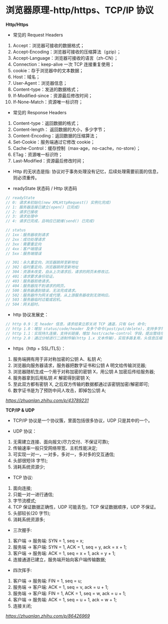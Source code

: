 # 浏览器原理-http/https、TCP/IP 协议

**Http/Https**

- 常见的 Request Headers

1. Accept：浏览器可接收的数据格式；
2. Accept-Encoding：浏览器可接收的压缩算法（gzip）；
3. Accept-Language：浏览器可接收的语言（zh-CN）；
4. Connection：keep-alive 一次 TCP 连接重复使用；
5. cookie：存于浏览器中的文本数据；
6. Host：域名；
7. User-Agent：浏览器信息；
8. Content-type：发送的数据格式；
9. If-Modified-since：资源最后修改时间；
10. If-None-Match：资源唯一标识符；

- 常见的 Response Headers

1. Content-type：返回数据的格式；
2. Content-length： 返回数据的大小，多少字节；
3. Content-Encoding：返回数据的压缩算法；
4. Set-Cookie：服务端通过它修改 cookie；
5. Cache-Control：缓存控制（max-age，no-cache，no-store）；
6. ETag：资源唯一标识符；
7. Last-Modified：资源最后修改时间；

- Http 的无状态是指: 协议对于事务处理没有记忆，后续处理需要前面的信息，则必须重传。

- readyState 状态码 / Http 状态码

```js
// readyState
// 0: 请求未初始化(new XMLHttpRequest() 实例化完成)
// 1: 服务器连接已建立(open() 已完成)
// 2: 请求已接收
// 3: 请求处理中
// 4: 请求已完成，且响应已就绪(send() 已完成)

// status
// 1xx：服务器收到请求
// 2xx：成功处理请求
// 3xx：需要重定向
// 4xx：客户端错误
// 5xx：服务端错误

// 301：永久重定向，浏览器跳转至新地址
// 302：临时重定向，浏览器跳转至新地址
// 304：资源未改变，自从上次请求后，请求的网页未修改过。
// 401：请求要求身份验证。
// 403：服务器拒绝请求。
// 404：服务器找不到请求的网页。
// 500：服务器遇到错误，无法完成请求。
// 502：服务器作为网关或代理，从上游服务器收到无效响应。
// 503：服务器临时过载或宕机。
// 504：网关超时。
```

- http 协议发展史：

```js
// http 0.9：无 header 信息，请求结束立即关闭 TCP 通道，只有 Get 命令;
// http 1.0：增加 status/code/header 及多个命令(post/put/delete)，支持多字符集发送和缓存等功能;
// http 1.1：实现持久连接，支持长链接，增加 host/cache-control 字段，提出管线化理论;
// http 2.0：通过分帧进行二进制传输(http 1.x 文本传输)，实现多路复用，头信息压缩，服务端推送;
```

- https（http + SSL/TLS）：

1. 服务端拥有用于非对称加密的公钥 A、私钥 A’;
2. 浏览器向服务器请求，服务器把数字证书和公钥 A 明文给传输浏览器;
3. 浏览器随机生成一个用于对称加密的密钥 X，用公钥 A 加密后传给服务器;
4. 服务器拿到后用私钥 A’ 解密得到密钥 X;
5. 至此双方都有密钥 X, 之后双方传输的数据都通过该密钥加密/解密即可;
6. 数字证书是为了预防中间人攻击，即掉包公钥 A;

*https://zhuanlan.zhihu.com/p/43789231*

**TCP/IP & UDP**

- TCP/IP 协议是一个协议簇，里面包括很多协议，UDP 只是其中的一个。

- UDP 协议：

1. 无需建立连接、面向报文(尽力交付、不保证可靠);
2. 传输速率一般只受网络带宽、主机性能决定;
3. 可实现一对一，一对多，多对一，多对多的交互通信;
4. 头部很短(8 字节);
5. 消耗系统资源少;

- TCP 协议:

1. 面向连接;
2. 只能一对一进行通信;
3. 字节流模式;
4. TCP 保证数据正确性，UDP 可能丢包，TCP 保证数据顺序，UDP 不保证。
5. 头部较长(20 字节);
6. 消耗系统资源多;

- 三次握手:

1. 客户端 → 服务端: SYN = 1, seq = x;
2. 服务端 → 客户端: SYN = 1, ACK = 1, seq = y, ack = x + 1;
3. 客户端 → 服务端: ACK = 1, seq = x + 1, ack = y + 1;
4. 连接通道已建立，服务端开始向客户端传输数据;

- 四次挥手:

1. 客户端 → 服务端: FIN = 1, seq = u;
2. 服务端 → 客户端: ACK = 1, seq = v, ack = u + 1;
3. 服务端 → 客户端: FIN = 1, ACK = 1, seq = w, ack = u + 1;
4. 客户端 → 服务端: ACK = 1, seq = u + 1, ack = w + 1;
5. 连接关闭;

*https://zhuanlan.zhihu.com/p/86426969*
